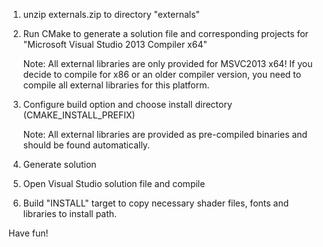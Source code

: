 1. unzip externals.zip to directory "externals"

2. Run CMake to generate a solution file and corresponding projects for "Microsoft Visual Studio 2013 Compiler x64"

   Note: All external libraries are only provided for MSVC2013 x64! If you decide to compile for x86 or an older 
   compiler version, you need to compile all external libraries for this platform.
   
3. Configure build option and choose install directory (CMAKE_INSTALL_PREFIX)
   
   Note: All external libraries are provided as pre-compiled binaries and should be found automatically.

4. Generate solution 

5. Open Visual Studio solution file and compile

6. Build "INSTALL" target to copy necessary shader files, fonts and libraries to install path.

Have fun!